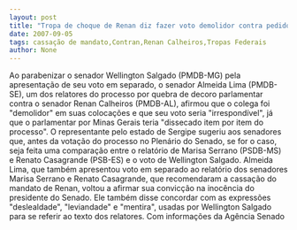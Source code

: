 ```yaml
---
layout: post
title: "Tropa de choque de Renan diz fazer voto demolidor contra pedido de cassação "
date: 2007-09-05
tags: cassação de mandato,Contran,Renan Calheiros,Tropas Federais
author: None
---
```

Ao parabenizar o senador Wellington Salgado (PMDB-MG) pela apresenta&ccedil;&atilde;o de seu voto em separado, o senador Almeida Lima (PMDB-SE), um dos relatores do processo por quebra de decoro parlamentar contra o senador Renan Calheiros (PMDB-AL), afirmou que o colega foi &quot;demolidor&quot; em suas coloca&ccedil;&otilde;es e que seu voto seria &quot;irrespond&iacute;vel&quot;, j&aacute; que o parlamentar por Minas Gerais teria &quot;dissecado item por item do processo&quot;. 
O representante pelo estado de Sergipe sugeriu aos senadores que, antes da vota&ccedil;&atilde;o do processo no Plen&aacute;rio do Senado, se for o caso, seja feita uma compara&ccedil;&atilde;o entre o relat&oacute;rio de Marisa Serrano (PSDB-MS) e Renato Casagrande (PSB-ES) e o voto de Wellington Salgado.
Almeida Lima, que tamb&eacute;m apresentou voto em separado ao relat&oacute;rio dos senadores Marisa Serrano e Renato Casagrande, que recomendaram a cassa&ccedil;&atilde;o do mandato de Renan, voltou a afirmar sua convic&ccedil;&atilde;o na inoc&ecirc;ncia do presidente do Senado. Ele tamb&eacute;m disse concordar com as express&otilde;es &quot;deslealdade&quot;, &quot;leviandade&quot; e &quot;mentira&quot;, usadas por Wellington Salgado para se referir ao texto dos relatores. 
Com informa&ccedil;&otilde;es da Ag&ecirc;ncia Senado
&nbsp; 